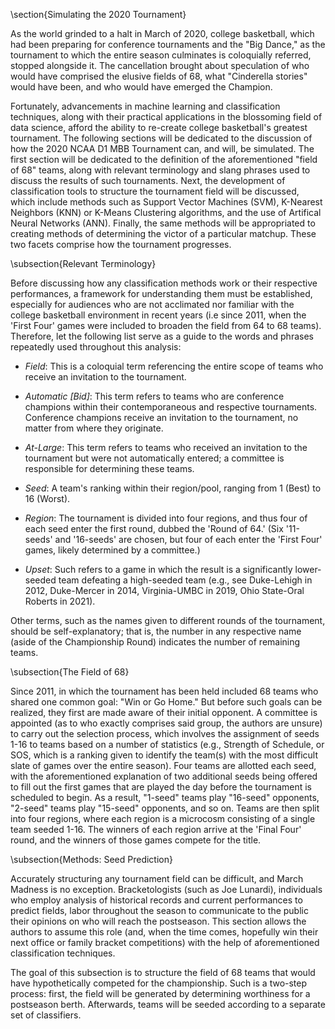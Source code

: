 \section{Simulating the 2020 Tournament}

As the world grinded to a halt in March of 2020, college basketball, which had 
been preparing for conference tournaments and the "Big Dance," as the tournament
to which the entire season culminates is coloquially referred, stopped alongside 
it. The cancellation brought about speculation of who would have comprised the 
elusive fields of 68, what "Cinderella stories" would have been, and who would
have emerged the Champion. 

Fortunately, advancements in machine learning and classification techniques, 
along with their practical applications in the blossoming field of data science,
afford the ability to re-create college basketball's greatest tournament. The 
following sections will be dedicated to the discussion of how the 2020 NCAA D1 MBB
Tournament can, and will, be simulated. The first section will be dedicated to 
the definition of the aforementioned "field of 68" teams, along with relevant
terminology and slang phrases used to discuss the results of such tournaments. 
Next, the development of classification tools to structure the tournament
field will be discussed, which include methods such as Support Vector Machines (SVM),
K-Nearest Neighbors (KNN) or K-Means Clustering algorithms, and the use of 
Artifical Neural Networks (ANN). Finally, the same methods will be appropriated 
to creating methods of determining the victor of a particular matchup. These 
two facets comprise how the tournament progresses.

\subsection{Relevant Terminology}

Before discussing how any classification methods work or their respective performances, a framework for understanding them must be established, especially for audiences who are not acclimated nor familiar with the college basketball environment in recent years (i.e since 2011, when the 'First Four' games were included to broaden the field from 64 to 68 teams). Therefore, let the following list serve as a guide to the words and phrases repeatedly used throughout this analysis:

* *Field*: This is a coloquial term referencing the entire scope of teams who receive an invitation to the tournament. 

* *Automatic [Bid]*: This term refers to teams who are conference champions within their contemporaneous and respective tournaments. Conference champions receive an invitation to the tournament, no matter from where they originate.

* *At-Large*: This term refers to teams who received an invitation to the tournament but were not automatically entered; a committee is responsible for determining these teams.

* *Seed*: A team's ranking within their region/pool, ranging from 1 (Best) to 16 (Worst).

* *Region*: The tournament is divided into four regions, and thus four of each seed enter the first round, dubbed the 'Round of 64.' (Six '11-seeds' and '16-seeds' are chosen, but four of each enter the 'First Four' games, likely determined by a committee.)

* *Upset*: Such refers to a game in which the result is a significantly lower-seeded team defeating a high-seeded team (e.g., see Duke-Lehigh in 2012, Duke-Mercer in 2014, Virginia-UMBC in 2019, Ohio State-Oral Roberts in 2021).

Other terms, such as the names given to different rounds of the tournament, should be self-explanatory; that is, the number in any respective name (aside of the Championship Round) indicates the number of remaining teams.

\subsection{The Field of 68}

Since 2011, in which the tournament has been held included 68 teams who shared one common goal: "Win or Go Home." But before such goals can be realized, they first are made aware of their initial opponent. A committee is appointed (as to who exactly comprises said group, the authors are unsure) to carry out the selection process, which involves the assignment of seeds 1-16 to teams based on a number of statistics (e.g., Strength of Schedule, or SOS, which is a ranking given to identify the team(s) with the most difficult slate of games over the entire season). Four teams are allotted each seed, with the aforementioned explanation of two additional seeds being offered to fill out the first games that are played the day before the tournament is scheduled to begin. As a result, "1-seed" teams play "16-seed" opponents, "2-seed" teams play "15-seed" opponents, and so on. Teams are then split into four regions, where each region is a microcosm consisting of a single team seeded 1-16. The winners of each region arrive at the 'Final Four' round, and the winners of those games compete for the title.

\subsection{Methods: Seed Prediction}

Accurately structuring any tournament field can be difficult, and March Madness is no exception. Bracketologists (such as Joe Lunardi), individuals who employ analysis of historical records and current performances to predict fields, labor throughout the season to communicate to the public their opinions on who will reach the postseason. This section allows the authors to assume this role (and, when the time comes, hopefully win their next office or family bracket competitions) with the help of aforementioned classification techniques. 

The goal of this subsection is to structure the field of 68 teams that would have hypothetically competed for the championship. Such is a two-step process: first, the field will be generated by determining worthiness for a postseason berth. Afterwards, teams will be seeded according to a separate set of classifiers.




